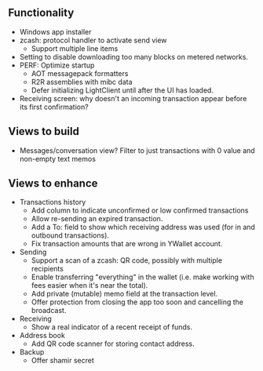 ﻿## Functionality

- Windows app installer
- zcash: protocol handler to activate send view
  - Support multiple line items
- Setting to disable downloading too many blocks on metered networks.
- PERF: Optimize startup
  - AOT messagepack formatters
  - R2R assemblies with mibc data
  - Defer initializing LightClient until after the UI has loaded.
- Receiving screen: why doesn't an incoming transaction appear before its first confirmation?

## Views to build

- Messages/conversation view?
  Filter to just transactions with 0 value and non-empty text memos

## Views to enhance

- Transactions history
  - Add column to indicate unconfirmed or low confirmed transactions
  - Allow re-sending an expired transaction.
  - Add a To: field to show which receiving address was used (for in and outbound transactions).
  - Fix transaction amounts that are wrong in YWallet account.
- Sending
  - Support a scan of a zcash: QR code, possibly with multiple recipients
  - Enable transferring "everything" in the wallet (i.e. make working with fees easier when it's near the total).
  - Add private (mutable) memo field at the transaction level.
  - Offer protection from closing the app too soon and cancelling the broadcast.
- Receiving
  - Show a real indicator of a recent receipt of funds.
- Address book
  - Add QR code scanner for storing contact address.
- Backup
  - Offer shamir secret
